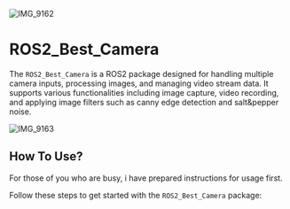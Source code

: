 ![IMG_9162](https://github.com/Dongkyu-ryu/ROS2_Best_Camera/assets/162243656/8f1a54c7-7f1c-4d1e-99ef-00d6dd08e59f)

# ROS2_Best_Camera

The `ROS2_Best_Camera` is a ROS2 package designed for handling multiple camera inputs, processing images, and managing video stream data.
It supports various functionalities including image capture, video recording, and applying image filters such as canny edge detection and salt&pepper noise.

![IMG_9163](https://github.com/Dongkyu-ryu/ROS2_Best_Camera/assets/162243656/21e0e483-1811-46fe-afdb-d0f819cabc18)

## How To Use?
For those of you who are busy, i have prepared instructions for usage first.

Follow these steps to get started with the `ROS2_Best_Camera` package:
